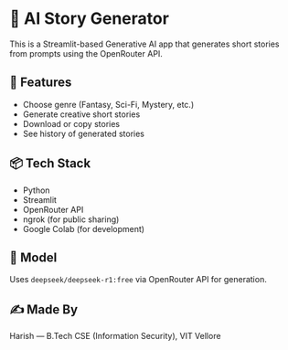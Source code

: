 
# 📖 AI Story Generator

This is a Streamlit-based Generative AI app that generates short stories from prompts using the OpenRouter API.

## 🚀 Features
- Choose genre (Fantasy, Sci-Fi, Mystery, etc.)
- Generate creative short stories
- Download or copy stories
- See history of generated stories

## 📦 Tech Stack
- Python
- Streamlit
- OpenRouter API
- ngrok (for public sharing)
- Google Colab (for development)

## 🧠 Model
Uses `deepseek/deepseek-r1:free` via OpenRouter API for generation.

## ✍️ Made By
Harish — B.Tech CSE (Information Security), VIT Vellore
